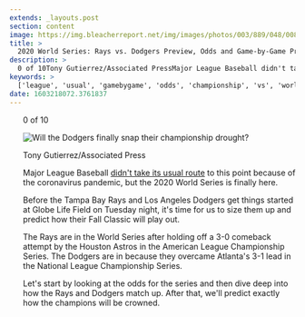 ```yaml
--- 
extends: _layouts.post 
section: content 
image: https://img.bleacherreport.net/img/images/photos/003/889/048/0083d5990be808a6b864244ff6ae0910_crop_exact.jpg?w=1200&h=1200&q=75 
title: > 
  2020 World Series: Rays vs. Dodgers Preview, Odds and Game-by-Game Predictions 
description: > 
  0 of 10Tony Gutierrez/Associated PressMajor League Baseball didn't take its usual route to this point because of the coronavirus pandemic, but the 2020 World Series is finally here.Before the Tampa Bay Rays and Los Angeles Dodgers get things started at Globe Life Field on Tuesday night, it's time for us to size them up and predict how their Fall Classic will play out.The Rays are in the World Series after holding off a 3-0 comeback attempt by the Houston Astros in the American League Championship Series.The Dodgers are in because they overcame Atlanta's 3-1 lead in the National League Championship Series.Let's start by looking at the odds for the series and then dive deep into how the Rays and Dodgers match up. 
keywords: > 
  ['league', 'usual', 'gamebygame', 'odds', 'championship', 'vs', 'world', 'predictions', 'things', 'rays', 'dodgers', '2020', 'preview', 'tampa', 'series', 'predict'] 
date: 1603218072.3761837 
--- 
```

<ol><p class="slideData">0 of 10</p><p></p><img alt="Will the Dodgers finally snap their championship drought?" src="https://static-assets.bleacherreport.net/img/atoms/lazyImage/logo.png"><p class="credit">Tony Gutierrez/Associated Press</p><p class="">Major League Baseball <a href="https://www.mlb.com/news/mlb-announces-2020-regular-season" target="_blank" rel="noopener noreferrer">didn't take its usual route</a> to this point because of the coronavirus pandemic, but the 2020 World Series is finally here.</p><p class="">Before the Tampa Bay Rays and Los Angeles Dodgers get things started at Globe Life Field on Tuesday night, it's time for us to size them up and predict how their Fall Classic will play out.</p><p class="">The Rays are in the World Series after holding off a 3-0 comeback attempt by the Houston Astros in the American League Championship Series. The Dodgers are in because they overcame Atlanta's 3-1 lead in the National League Championship Series.</p><p class="">Let's start by looking at the odds for the series and then dive deep into how the Rays and Dodgers match up. After that, we'll predict exactly how the champions will be crowned.</p></ol>